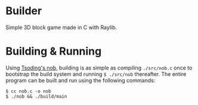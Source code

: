 # Builder
Simple 3D block game made in C with Raylib.

# Building & Running

Using [Tsoding's nob](https://github.com/tsoding/musializer/blob/7cec0d7707cbee5340e27d69b923236ccbda68bb/src/nob.h), building is as simple as compiling `./src/nob.c` once to bootstrap the build system and running `$ ./src/nob` thereafter. The entire program can be built and run using the following commands:

```
$ cc nob.c -o nob
$ ./nob && ./build/main
```
